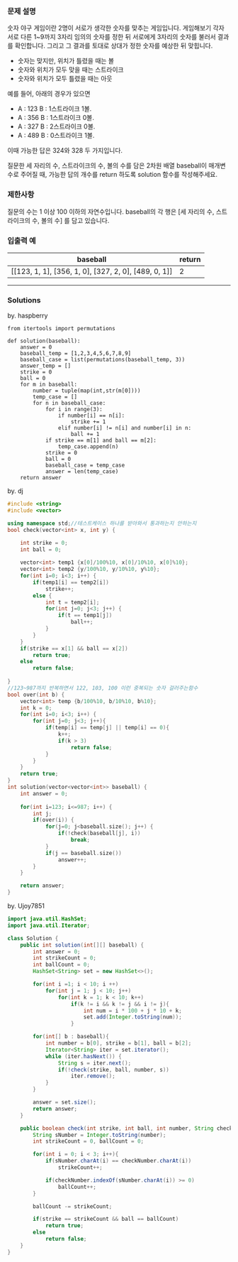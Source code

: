 ### 문제 설명

숫자 야구 게임이란 2명이 서로가 생각한 숫자를 맞추는 게임입니다. 게임해보기
각자 서로 다른 1~9까지 3자리 임의의 숫자를 정한 뒤 서로에게 3자리의 숫자를 불러서 결과를 확인합니다. 그리고 그 결과를 토대로 상대가 정한 숫자를 예상한 뒤 맞힙니다.

* 숫자는 맞지만, 위치가 틀렸을 때는 볼
* 숫자와 위치가 모두 맞을 때는 스트라이크
* 숫자와 위치가 모두 틀렸을 때는 아웃

예를 들어, 아래의 경우가 있으면

- A : 123
B : 1스트라이크 1볼. 
- A : 356
B : 1스트라이크 0볼.
- A : 327
B : 2스트라이크 0볼.
- A : 489
B : 0스트라이크 1볼.

이때 가능한 답은 324와 328 두 가지입니다.

질문한 세 자리의 수, 스트라이크의 수, 볼의 수를 담은 2차원 배열 baseball이 매개변수로 주어질 때, 가능한 답의 개수를 return 하도록 solution 함수를 작성해주세요.

### 제한사항
질문의 수는 1 이상 100 이하의 자연수입니다.
baseball의 각 행은 [세 자리의 수, 스트라이크의 수, 볼의 수] 를 담고 있습니다.

### 입출력 예
|baseball|return|
|--|--|
|[[123, 1, 1], [356, 1, 0], [327, 2, 0], [489, 0, 1]]|2|

---
### Solutions

by. haspberry

```python3
from itertools import permutations

def solution(baseball):
    answer = 0
    baseball_temp = [1,2,3,4,5,6,7,8,9]
    baseball_case = list(permutations(baseball_temp, 3))
    answer_temp = []
    strike = 0
    ball = 0
    for m in baseball:
        number = tuple(map(int,str(m[0])))
        temp_case = []
        for n in baseball_case:
            for i in range(3):
                if number[i] == n[i]:
                    strike += 1
                elif number[i] != n[i] and number[i] in n:
                    ball += 1
            if strike == m[1] and ball == m[2]:
                temp_case.append(n)
            strike = 0
            ball = 0
            baseball_case = temp_case
            answer = len(temp_case)
    return answer
```
    
by. dj
```c++
#include <string>
#include <vector>

using namespace std;//테스트케이스 하나를 받아와서 통과하는지 안하는지
bool check(vector<int> x, int y) {

    int strike = 0;
    int ball = 0;
    
    vector<int> temp1 {x[0]/100%10, x[0]/10%10, x[0]%10};
    vector<int> temp2 {y/100%10, y/10%10, y%10};
    for(int i=0; i<3; i++) {
        if(temp1[i] == temp2[i])
            strike++;
        else {
            int t = temp2[i];
            for(int j=0; j<3; j++) {
                if(t == temp1[j])
                    ball++;
            }
        }
    }
    if(strike == x[1] && ball == x[2])
        return true;
    else 
        return false;
    
}
//123~987까지 반복하면서 122, 103, 100 이런 중복되는 숫자 걸러주는함수
bool over(int b) {
    vector<int> temp {b/100%10, b/10%10, b%10};
    int k = 0;
    for(int i=0; i<3; i++) {
        for(int j=0; j<3; j++){
            if(temp[i] == temp[j] || temp[i] == 0){
                k++;
                if(k > 3)
                    return false;
            }
        }
    }
    return true;
}
int solution(vector<vector<int>> baseball) {
    int answer = 0;
    
    for(int i=123; i<=987; i++) {
        int j;
        if(over(i)) {
            for(j=0; j<baseball.size(); j++) {
                if(!check(baseball[j], i))
                    break;
            }
            if(j == baseball.size())
                answer++;
        }
    }

    return answer;
}
```

by. Ujoy7851

```java
import java.util.HashSet;
import java.util.Iterator;

class Solution {
    public int solution(int[][] baseball) {
        int answer = 0;
        int strikeCount = 0;
        int ballCount = 0;
        HashSet<String> set = new HashSet<>();

        for(int i =1; i < 10; i ++)
            for(int j = 1; j < 10; j++)
                for(int k = 1; k < 10; k++)
                    if(k != i && k != j && i != j){
                        int num = i * 100 + j * 10 + k;
                        set.add(Integer.toString(num));
                    }

        for(int[] b : baseball){
            int number = b[0], strike = b[1], ball = b[2];
            Iterator<String> iter = set.iterator();
            while (iter.hasNext()) {
                String s = iter.next();
                if(!check(strike, ball, number, s))
                    iter.remove();
            }
        }

        answer = set.size();
        return answer;
    }

    public boolean check(int strike, int ball, int number, String checkNumber){
        String sNumber = Integer.toString(number);
        int strikeCount = 0, ballCount = 0;

        for(int i = 0; i < 3; i++){
            if(sNumber.charAt(i) == checkNumber.charAt(i))
                strikeCount++;

            if(checkNumber.indexOf(sNumber.charAt(i)) >= 0)
                ballCount++;
        }

        ballCount -= strikeCount;

        if(strike == strikeCount && ball == ballCount)
            return true;
        else
            return false;
    }
}
```
